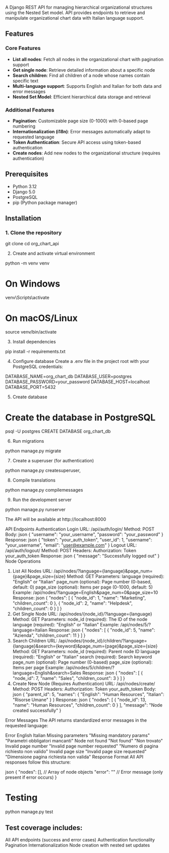 A Django REST API for managing hierarchical organizational structures using the Nested Set model. API provides endpoints to retrieve and manipulate organizational chart data with Italian language support.

## Features

### Core Features
- **List all nodes**: Fetch all nodes in the organizational chart with pagination support
- **Get single node**: Retrieve detailed information about a specific node
- **Search children**: Find all children of a node whose names contain specific text
- **Multi-language support**: Supports English and Italian for both data and error messages
- **Nested Set Model**: Efficient hierarchical data storage and retrieval

### Additional Features
- **Pagination**: Customizable page size (0-1000) with 0-based page numbering
- **Internationalization (i18n)**: Error messages automatically adapt to requested language
- **Token Authentication**: Secure API access using token-based authentication
- **Create nodes**: Add new nodes to the organizational structure (requires authentication)

## Prerequisites

- Python 3.12
- Django 5.0
- PostgreSQL
- pip (Python package manager)

## Installation

### 1. Clone the repository

git clone <repository-url>
cd org_chart_api

2. Create and activate virtual environment

python -m venv venv

# On Windows
venv\Scripts\activate

# On macOS/Linux
source venv/bin/activate

3. Install dependencies

pip install -r requirements.txt

4. Configure database
Create a .env file in the project root with your PostgreSQL credentials:

DATABASE_NAME=org_chart_db
DATABASE_USER=postgres
DATABASE_PASSWORD=your_password
DATABASE_HOST=localhost
DATABASE_PORT=5432

5. Create database
# Create the database in PostgreSQL
psql -U postgres
CREATE DATABASE org_chart_db

6. Run migrations

python manage.py migrate

7. Create a superuser (for authentication)

python manage.py createsuperuser,

8. Compile translations

python manage.py compilemessages

9. Run the development server

python manage.py runserver

The API will be available at http://localhost:8000

API Endpoints
Authentication
Login
URL: /api/auth/login/
Method: POST
Body:
json
{
    "username": "your_username",
    "password": "your_password"
}
Response:
json
{
    "token": "your_auth_token",
    "user_id": 1,
    "username": "your_username",
    "email": "user@example.com"
}
Logout
URL: /api/auth/logout/
Method: POST
Headers: Authorization: Token your_auth_token
Response:
json
{
    "message": "Successfully logged out"
}
Node Operations
1. List All Nodes
URL: /api/nodes/?language={language}&page_num={page}&page_size={size}
Method: GET
Parameters:
language (required): "English" or "Italian"
page_num (optional): Page number (0-based, default: 0)
page_size (optional): Items per page (0-1000, default: 5)
Example: /api/nodes/?language=English&page_num=0&page_size=10
Response:
json
{
    "nodes": [
        {
            "node_id": 1,
            "name": "Marketing",
            "children_count": 0
        },
        {
            "node_id": 2,
            "name": "Helpdesk",
            "children_count": 0
        }
    ]
}
2. Get Single Node
URL: /api/nodes/{node_id}/?language={language}
Method: GET
Parameters:
node_id (required): The ID of the node
language (required): "English" or "Italian"
Example: /api/nodes/5/?language=Italian
Response:
json
{
    "nodes": [
        {
            "node_id": 5,
            "name": "Azienda",
            "children_count": 11
        }
    ]
}
3. Search Children
URL: /api/nodes/{node_id}/children/?language={language}&search={keyword}&page_num={page}&page_size={size}
Method: GET
Parameters:
node_id (required): Parent node ID
language (required): "English" or "Italian"
search (required): Search keyword
page_num (optional): Page number (0-based)
page_size (optional): Items per page
Example: /api/nodes/5/children/?language=English&search=Sales
Response:
json
{
    "nodes": [
        {
            "node_id": 7,
            "name": "Sales",
            "children_count": 3
        }
    ]
}
4. Create New Node (Requires Authentication)
URL: /api/nodes/create/
Method: POST
Headers: Authorization: Token your_auth_token
Body:
json
{
    "parent_id": 5,
    "names": {
        "English": "Human Resources",
        "Italian": "Risorse Umane"
    }
}
Response:
json
{
    "nodes": [
        {
            "node_id": 13,
            "name": "Human Resources",
            "children_count": 0
        }
    ],
    "message": "Node created successfully"
}

Error Messages
The API returns standardized error messages in the requested language:

Error	English	Italian
Missing parameters	"Missing mandatory params"	"Parametri obbligatori mancanti"
Node not found	"Not found"	"Non trovato"
Invalid page number	"Invalid page number requested"	"Numero di pagina richiesto non valido"
Invalid page size	"Invalid page size requested"	"Dimensione pagina richiesta non valida"
Response Format
All API responses follow this structure:

json
{
    "nodes": [],      // Array of node objects
    "error": ""       // Error message (only present if error occurs)
}

# Testing

python manage.py test

## Test coverage includes:

All API endpoints (success and error cases)
Authentication functionality
Pagination
Internationalization
Node creation with nested set updates